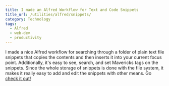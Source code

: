 ```yaml
---
title: I made an Alfred Workflow for Text and Code Snippets
title_url: /utilities/alfred/snippets/
category: Technology
tags:
  - Alfred
  - web-dev
  - productivity
---
```

I made a nice Alfred workflow for searching through a folder of plain text file snippets that copies the contents and then inserts it into your current focus point. Additionally, it's easy to see, search, and set Mavericks tags on the snippets. Since the whole storage of snippets is done with the file system, it makes it really easy to add and edit the snippets with other means. Go [check it out!](/utilities/alfred/snippets/)